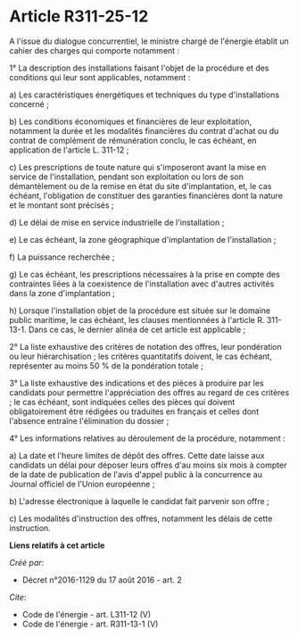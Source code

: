 # Article R311-25-12

A l'issue du dialogue concurrentiel, le ministre chargé de l'énergie établit un cahier des charges qui comporte notamment : 

1° La description des installations faisant l'objet de la procédure et des conditions qui leur sont applicables, notamment : 

a) Les caractéristiques énergétiques et techniques du type d'installations concerné ; 

b) Les conditions économiques et financières de leur exploitation, notamment la durée et les modalités financières du contrat
d'achat ou du contrat de complément de rémunération conclu, le cas échéant, en application de l'article L. 311-12 ; 

c) Les prescriptions de toute nature qui s'imposeront avant la mise en service de l'installation, pendant son exploitation ou
lors de son démantèlement ou de la remise en état du site d'implantation, et, le cas échéant, l'obligation de constituer des
garanties financières dont la nature et le montant sont précisés ; 

d) Le délai de mise en service industrielle de l'installation ; 

e) Le cas échéant, la zone géographique d'implantation de l'installation ; 

f) La puissance recherchée ; 

g) Le cas échéant, les prescriptions nécessaires à la prise en compte des contraintes liées à la coexistence de
l'installation avec d'autres activités dans la zone d'implantation ; 

h) Lorsque l'installation objet de la procédure est située sur le domaine public maritime, le cas échéant, les clauses
mentionnées à l'article R. 311-13-1. Dans ce cas, le dernier alinéa de cet article est applicable ; 

2° La liste exhaustive des critères de notation des offres, leur pondération ou leur hiérarchisation ; les critères
quantitatifs doivent, le cas échéant, représenter au moins 50 % de la pondération totale ; 

3° La liste exhaustive des indications et des pièces à produire par les candidats pour permettre l'appréciation des offres au
regard de ces critères ; le cas échéant, sont indiquées celles des pièces qui doivent obligatoirement être rédigées ou
traduites en français et celles dont l'absence entraîne l'élimination du dossier ; 

4° Les informations relatives au déroulement de la procédure, notamment : 

a) La date et l'heure limites de dépôt des offres. Cette date laisse aux candidats un délai pour déposer leurs offres d'au
moins six mois à compter de la date de publication de l'avis d'appel public à la concurrence au Journal officiel de l'Union
européenne ; 

b) L'adresse électronique à laquelle le candidat fait parvenir son offre ; 

c) Les modalités d'instruction des offres, notamment les délais de cette instruction.

**Liens relatifs à cet article**

_Créé par_:

  - Décret n°2016-1129 du 17 août 2016 - art. 2

_Cite_:

  - Code de l'énergie - art. L311-12 (V)
  - Code de l'énergie - art. R311-13-1 (V)
